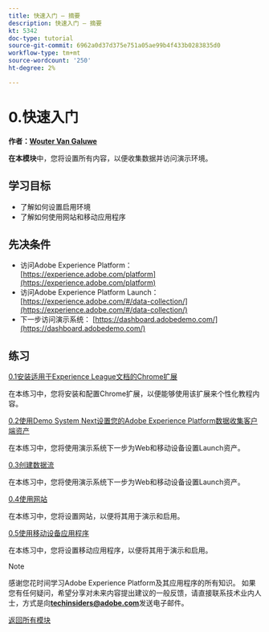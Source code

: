 ```yaml
---
title: 快速入门 — 摘要
description: 快速入门 — 摘要
kt: 5342
doc-type: tutorial
source-git-commit: 6962a0d37d375e751a05ae99b4f433b0283835d0
workflow-type: tm+mt
source-wordcount: '250'
ht-degree: 2%

---
```


# 0.快速入门

**作者：[Wouter Van Galuwe](https://www.linkedin.com/in/woutervangeluwe/)**

**在本模块**&#x200B;中，您将设置所有内容，以便收集数据并访问演示环境。

## 学习目标

- 了解如何设置启用环境
- 了解如何使用网站和移动应用程序

## 先决条件

- 访问Adobe Experience Platform： [https://experience.adobe.com/platform](https://experience.adobe.com/platform)
- 访问Adobe Experience Platform Launch： [https://experience.adobe.com/#/data-collection/](https://experience.adobe.com/#/data-collection/)
- 下一步访问演示系统： [https://dashboard.adobedemo.com/](https://dashboard.adobedemo.com/)

## 练习

[0.1安装适用于Experience League文档的Chrome扩展](./ex1.md)

在本练习中，您将安装和配置Chrome扩展，以便能够使用该扩展来个性化教程内容。

[0.2使用Demo System Next设置您的Adobe Experience Platform数据收集客户端资产](./ex2.md)

在本练习中，您将使用演示系统下一步为Web和移动设备设置Launch资产。

[0.3创建数据流](./ex3.md)

在本练习中，您将使用演示系统下一步为Web和移动设备设置Launch资产。

[0.4使用网站](./ex4.md)

在本练习中，您将设置网站，以便将其用于演示和启用。

[0.5使用移动设备应用程序](./ex5.md)

在本练习中，您将设置移动应用程序，以便将其用于演示和启用。

>[!NOTE]
>
>感谢您花时间学习Adobe Experience Platform及其应用程序的所有知识。 如果您有任何疑问，希望分享对未来内容提出建议的一般反馈，请直接联系技术业内人士，方式是向&#x200B;**techinsiders@adobe.com**&#x200B;发送电子邮件。

[返回所有模块](../../../overview.md)
